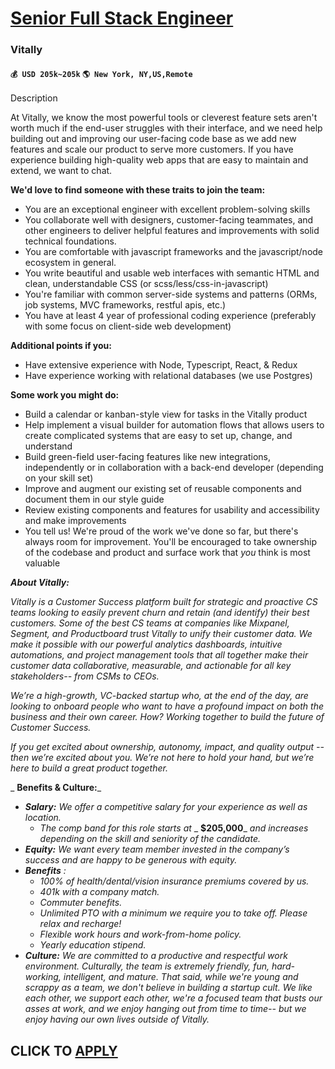 # [Senior Full Stack Engineer](https://www.remotewlb.com/apply/senior-full-stack-engineer-89578)  
### Vitally  
#### `💰 USD 205k~205k` `🌎 New York, NY,US,Remote`  

Description

At Vitally, we know the most powerful tools or cleverest feature sets aren't worth much if the end-user struggles with their interface, and we need help building out and improving our user-facing code base as we add new features and scale our product to serve more customers. If you have experience building high-quality web apps that are easy to maintain and extend, we want to chat.  
  
 **We'd love to find someone with these traits to join the team:**

  * You are an exceptional engineer with excellent problem-solving skills
  * You collaborate well with designers, customer-facing teammates, and other engineers to deliver helpful features and improvements with solid technical foundations.
  * You are comfortable with javascript frameworks and the javascript/node ecosystem in general.
  * You write beautiful and usable web interfaces with semantic HTML and clean, understandable CSS (or scss/less/css-in-javascript)
  * You're familiar with common server-side systems and patterns (ORMs, job systems, MVC frameworks, restful apis, etc.)
  * You have at least 4 year of professional coding experience (preferably with some focus on client-side web development)

**Additional points if you:**

  * Have extensive experience with Node, Typescript, React, & Redux
  * Have experience working with relational databases (we use Postgres)

**Some work you might do:**

  * Build a calendar or kanban-style view for tasks in the Vitally product
  * Help implement a visual builder for automation flows that allows users to create complicated systems that are easy to set up, change, and understand
  * Build green-field user-facing features like new integrations, independently or in collaboration with a back-end developer (depending on your skill set)
  * Improve and augment our existing set of reusable components and document them in our style guide
  * Review existing components and features for usability and accessibility and make improvements
  * You tell us! We're proud of the work we've done so far, but there's always room for improvement. You'll be encouraged to take ownership of the codebase and product and surface work that *you* think is most valuable  

_**About Vitally:**_

 _Vitally is a Customer Success platform built for strategic and proactive CS teams looking to easily prevent churn and retain (and identify) their best customers. Some of the best CS teams at companies like Mixpanel, Segment, and Productboard trust Vitally to unify their customer data. We make it possible with our powerful analytics dashboards, intuitive automations, and project management tools that all together make their customer data collaborative, measurable, and actionable for all key stakeholders-- from CSMs to CEOs._

 _We’re a high-growth, VC-backed startup who, at the end of the day, are looking to onboard people who want to have a profound impact on both the business and their own career. How? Working together to build the future of Customer Success._

 _If you get excited about ownership, autonomy, impact, and quality output -- then we’re excited about you. We’re not here to hold your hand, but we’re here to build a great product together._

 _ **Benefits & Culture:**_

  * _**Salary:**_ _We offer a competitive salary for your experience as well as location._
    * _The comp band for this role starts at_ _ **$205,000**_ _and increases depending on the skill and seniority of the candidate._
  * _**Equity:**_ _We want every team member invested in the company’s success and are happy to be generous with equity._
  * _**Benefits**_ _:_
    * _100% of health/dental/vision insurance premiums covered by us._
    * _401k with a company match._
    * _Commuter benefits._
    * _Unlimited PTO with a minimum we require you to take off. Please relax and recharge!_
    * _Flexible work hours and work-from-home policy._
    * _Yearly education stipend._
  * _**Culture:**_ _We are committed to a productive and respectful work environment. Culturally, the team is extremely friendly, fun, hard-working, intelligent, and mature. That said, while we're young and scrappy as a team, we don't believe in building a startup cult. We like each other, we support each other, we're a focused team that busts our asses at work, and we enjoy hanging out from time to time-- but we enjoy having our own lives outside of Vitally._

  
## CLICK TO [APPLY](https://www.remotewlb.com/apply/senior-full-stack-engineer-89578)


